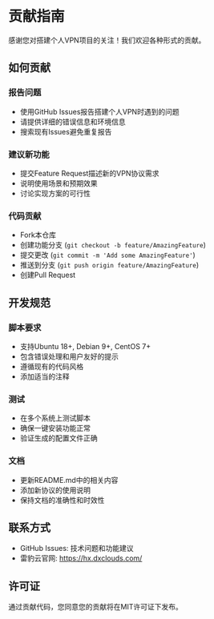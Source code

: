 # 贡献指南

感谢您对搭建个人VPN项目的关注！我们欢迎各种形式的贡献。

## 如何贡献

### 报告问题
- 使用GitHub Issues报告搭建个人VPN时遇到的问题
- 请提供详细的错误信息和环境信息
- 搜索现有Issues避免重复报告

### 建议新功能
- 提交Feature Request描述新的VPN协议需求
- 说明使用场景和预期效果
- 讨论实现方案的可行性

### 代码贡献
- Fork本仓库
- 创建功能分支 (`git checkout -b feature/AmazingFeature`)
- 提交更改 (`git commit -m 'Add some AmazingFeature'`)
- 推送到分支 (`git push origin feature/AmazingFeature`)
- 创建Pull Request

## 开发规范

### 脚本要求
- 支持Ubuntu 18+, Debian 9+, CentOS 7+
- 包含错误处理和用户友好的提示
- 遵循现有的代码风格
- 添加适当的注释

### 测试
- 在多个系统上测试脚本
- 确保一键安装功能正常
- 验证生成的配置文件正确

### 文档
- 更新README.md中的相关内容
- 添加新协议的使用说明
- 保持文档的准确性和时效性

## 联系方式

- GitHub Issues: 技术问题和功能建议
- 雷豹云官网: https://hx.dxclouds.com/

## 许可证

通过贡献代码，您同意您的贡献将在MIT许可证下发布。
